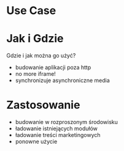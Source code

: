# Use Case


# Jak i Gdzie
Gdzie i jak można go użyć?

+ budowanie aplikacji poza http
+ no more iframe!
+ synchronizuje asynchroniczne media


# Zastosowanie

+ budowanie w rozproszonym środowisku
+ ładowanie istniejących modułów
+ ładowanie treści marketingowych
+ ponowne użycie
